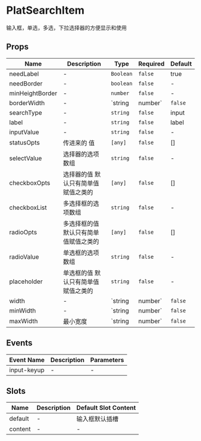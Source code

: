 # PlatSearchItem

输入框，单选，多选，下拉选择器的方便显示和使用

## Props

<!-- @vuese:PlatSearchItem:props:start -->
|Name|Description|Type|Required|Default|
|---|---|---|---|---|
|needLabel|-|`Boolean`|`false`|true|
|needBorder|-|`boolean`|`false`|-|
|minHeightBorder|-|`number`|`false`|-|
|borderWidth|-|`string | number`|`false`|-|
|searchType|-|`string`|`false`|input|
|label|-|`string`|`false`|label|
|inputValue|-|`string`|`false`|-|
|statusOpts|传进来的 值|`[any]`|`false`|[]|
|selectValue|选择器的选项数组|`string`|`false`|-|
|checkboxOpts|选择器的值 默认只有简单值赋值之类的|`[any]`|`false`|[]|
|checkboxList|多选择框的选项数组|`string`|`false`|-|
|radioOpts|多选择框的值 默认只有简单值赋值之类的|`[any]`|`false`|[]|
|radioValue|单选框的选项数组|`string`|`false`|-|
|placeholder|单选框的值 默认只有简单值赋值之类的|`string`|`false`|-|
|width|-|`string | number`|`false`|auto|
|minWidth|-|`string | number`|`false`|auto|
|maxWidth|最小宽度|`string | number`|`false`|auto|

<!-- @vuese:PlatSearchItem:props:end -->


## Events

<!-- @vuese:PlatSearchItem:events:start -->
|Event Name|Description|Parameters|
|---|---|---|
|input-keyup|-|-|

<!-- @vuese:PlatSearchItem:events:end -->


## Slots

<!-- @vuese:PlatSearchItem:slots:start -->
|Name|Description|Default Slot Content|
|---|---|---|
|default|-|输入框默认插槽|
|content|-|-|

<!-- @vuese:PlatSearchItem:slots:end -->


